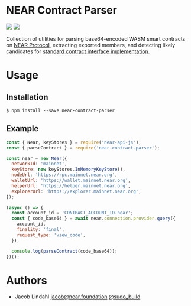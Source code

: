 # NEAR Contract Parser

[![](https://img.shields.io/github/stars/NEARFoundation/near-contract-parser)](https://github.com/NEARFoundation/near-contract-parser)
[![](https://img.shields.io/npm/dt/near-contract-parser)](https://www.npmjs.com/package/near-contract-parser)

Collection of utilities for parsing base64-encoded WASM smart contracts on [NEAR Protocol](https://near.org), extracting exported members, and detecting likely candidates for [standard contract interface implementation](https://nomicon.io/Standards/README.html).

# Usage

## Installation

```text
$ npm install --save near-contract-parser
```

## Example

```js
const { Near, keyStores } = require('near-api-js');
const { parseContract } = require('near-contract-parser');

const near = new Near({
  networkId: 'mainnet',
  keyStore: new keyStores.InMemoryKeyStore(),
  nodeUrl: 'https://rpc.mainnet.near.org',
  walletUrl: 'https://wallet.mainnet.near.org',
  helperUrl: 'https://helper.mainnet.near.org',
  explorerUrl: 'https://explorer.mainnet.near.org',
});

(async () => {
  const account_id = 'CONTRACT_ACCOUNT_ID.near';
  const { code_base64 } = await near.connection.provider.query({
    account_id,
    finality: 'final',
    request_type: 'view_code',
  });

  console.log(parseContract(code_base64));
})();
```

# Authors

- Jacob Lindahl <jacob@near.foundation> [@sudo_build](https://twitter.com/sudo_build)

